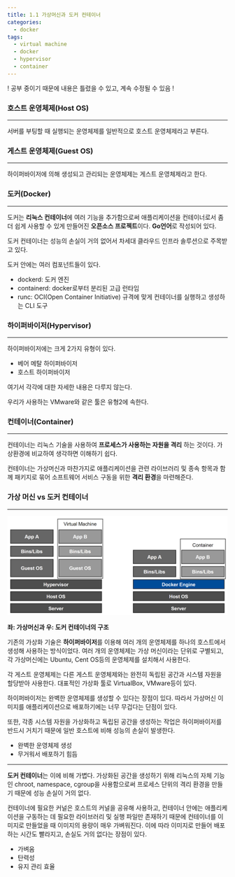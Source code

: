 ```yaml
---
title: 1.1 가상머신과 도커 컨테이너
categories: 
  - docker
tags: 
  - virtual machine
  - docker
  - hypervisor
  - container
---
```



! 공부 중이기 때문에 내용은 틀렸을 수 있고, 계속 수정될 수 있음 !

### 호스트 운영체제(Host OS)
---
서버를 부팅할 때 실행되는 운영체제를 일반적으로 호스트 운영체제라고 부른다.

### 게스트 운영체제(Guest OS)
---
하이퍼바이저에 의해 생성되고 관리되는 운영체제는 게스트 운영체제라고 한다.

### 도커(Docker)
---
도커는 **리눅스 컨테이너**에 여러 기능을 추가함으로써 애플리케이션을 컨테이너로서 좀 더 쉽게 사용할 수 있게 만들어진 **오픈소스 프로젝트**이다. **Go언어**로 작성되어 있다.

도커 컨테이너는 성능의 손실이 거의 없어서 차세대 클라우드 인프라 솔루션으로 주목받고 있다.

도커 안에는 여러 컴포넌트들이 있다.

- dockerd: 도커 엔진
- containerd: docker로부터 분리된 고급 런타임
- runc: OCI(Open Container Initiative) 규격에 맞게 컨테이너를 실행하고 생성하는 CLI 도구

### 하이퍼바이저(Hypervisor)
---
하이퍼바이저에는 크게 2가지 유형이 있다.

- 베어 메탈 하이퍼바이저
- 호스트 하이퍼바이저

여기서 각각에 대한 자세한 내용은 다루지 않는다.

우리가 사용하는 VMware와 같은 툴은 유형2에 속한다.

### 컨테이너(Container)
---
컨테이너는 리눅스 기술을 사용하여 **프로세스가 사용하는 자원을 격리** 하는 것이다. 가상환경에 비교하여 생각하면 이해하기 쉽다.

컨테이너는 가상머신과 마찬가지로 애플리케이션을 관련 라이브러리 및 종속 항목과 함께 패키지로 묶어 소프트웨어 서비스 구동을 위한 **격리 환경**을 마련해준다.

### 가상 머신 vs 도커 컨테이너
---
![vmandcontainor](/assets/images/docker/VMandContainer.png)

**좌: 가상머신과 우: 도커 컨테이너의 구조**

기존의 가상화 기술은 **하이퍼바이저**를 이용해 여러 개의 운영체제를 하나의 호스트에서 생성해 사용하는 방식이었다. 여러 개의 운영체제는 가상 머신이라는 단위로 구별되고, 각 가상머신에는 Ubuntu, Cent OS등의 운영체제를 설치해서 사용한다.

각 게스트 운영체제는 다른 게스트 운영체제와는 완전히 독립된 공간과 시스템 자원을 할당받아 사용한다. 대표적인 가상화 툴로 VirtualBox, VMware등이 있다.

하이퍼바이저는 완벽한 운영체제를 생성할 수 있다는 장점이 있다. 따라서 가상머신 이미지를 애플리케이션으로 배포하기에는 너무 무겁다는 단점이 있다.

또한, 각종 시스템 자원을 가상화하고 독립된 공간을 생성하는 작업은 하이퍼바이저를 반드시 거치기 때문에 일반 호스트에 비해 성능의 손실이 발생한다.

- 완벽한 운영체제 생성
- 무거워서 배포하기 힘듬

---

**도커 컨테이너**는 이에 비해 가볍다. 가상화된 공간을 생성하기 위해 리눅스의 자체 기능인 chroot, namespace, cgroup을 사용함으로써 프로세스 단위의 격리 환경을 만들기 때문에 성능 손실이 거의 없다.

컨테이너에 필요한 커널은 호스트의 커널을 공유해 사용하고, 컨테이너 안에는 애플리케이션을 구동하는 데 필요한 라이브러리 및 실행 파일만 존재하기 때문에 컨테이너를 이미지로 만들었을 때 이미지의 용량이 매우 가벼워진다. 이에 따라 이미지로 만들어 배포하는 시간도 빨라지고, 손실도 거의 없다는 장점이 있다.

- 가벼움
- 탄력성
- 유지 관리 효율